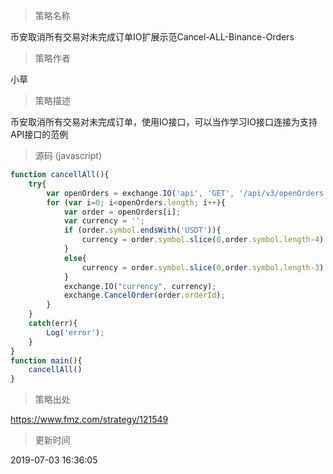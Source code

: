 
> 策略名称

币安取消所有交易对未完成订单IO扩展示范Cancel-ALL-Binance-Orders

> 策略作者

小草

> 策略描述

币安取消所有交易对未完成订单，使用IO接口，可以当作学习IO接口连接为支持API接口的范例



> 源码 (javascript)

``` javascript
function cancellAll(){
    try{
        var openOrders = exchange.IO('api', 'GET', '/api/v3/openOrders');
        for (var i=0; i<openOrders.length; i++){
            var order = openOrders[i];
            var currency = '';
            if (order.symbol.endsWith('USDT')){
                currency = order.symbol.slice(0,order.symbol.length-4) + '_' + 'USDT';
            }
            else{
                currency = order.symbol.slice(0,order.symbol.length-3) + '_' + order.symbol.slice(order.symbol.length-3,order.symbol.length);
            }
            exchange.IO("currency", currency);
            exchange.CancelOrder(order.orderId);
        }
    }
    catch(err){
        Log('error');
    }
}
function main(){
    cancellAll()
}
```

> 策略出处

https://www.fmz.com/strategy/121549

> 更新时间

2019-07-03 16:36:05
